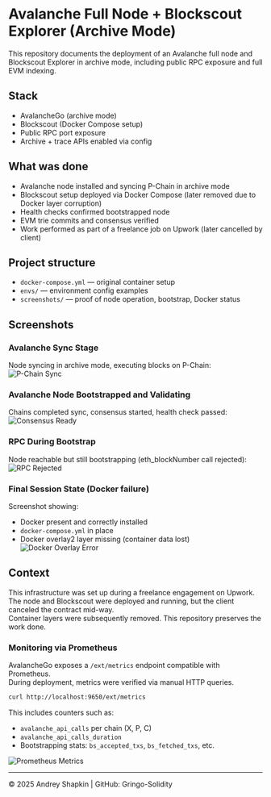 # Avalanche Full Node + Blockscout Explorer (Archive Mode)

This repository documents the deployment of an Avalanche full node and Blockscout Explorer in archive mode,
including public RPC exposure and full EVM indexing.

##  Stack

- AvalancheGo (archive mode)
- Blockscout (Docker Compose setup)
- Public RPC port exposure
- Archive + trace APIs enabled via config

##  What was done

- Avalanche node installed and syncing P-Chain in archive mode
- Blockscout setup deployed via Docker Compose (later removed due to Docker layer corruption)
- Health checks confirmed bootstrapped node
- EVM trie commits and consensus verified
- Work performed as part of a freelance job on Upwork (later cancelled by client)

##  Project structure

- `docker-compose.yml` — original container setup
- `envs/` — environment config examples
- `screenshots/` — proof of node operation, bootstrap, Docker status

##  Screenshots

### Avalanche Sync Stage

Node syncing in archive mode, executing blocks on P-Chain:
![P-Chain Sync](screenshots/avalanche-sync-stage.png)

### Avalanche Node Bootstrapped and Validating

Chains completed sync, consensus started, health check passed:
![Consensus Ready](screenshots/avalanche-bootstrapped-consensus.png)

### RPC During Bootstrap

Node reachable but still bootstrapping (eth_blockNumber call rejected):
![RPC Rejected](screenshots/eth_blockNumber_bootstrapping.png)

### Final Session State (Docker failure)

Screenshot showing:
- Docker present and correctly installed
- `docker-compose.yml` in place
- Docker overlay2 layer missing (container data lost)
![Docker Overlay Error](screenshots/full-session-breakdown.png)

##  Context

This infrastructure was set up during a freelance engagement on Upwork.  
The node and Blockscout were deployed and running, but the client canceled the contract mid-way.  
Container layers were subsequently removed. This repository preserves the work done.

###  Monitoring via Prometheus

AvalancheGo exposes a `/ext/metrics` endpoint compatible with Prometheus.  
During deployment, metrics were verified via manual HTTP queries.

```bash
curl http://localhost:9650/ext/metrics
```

This includes counters such as:

- `avalanche_api_calls` per chain (X, P, C)
- `avalanche_api_calls_duration`
- Bootstrapping stats: `bs_accepted_txs`, `bs_fetched_txs`, etc.

![Prometheus Metrics](screenshots/metrics-endpoint.png)

---

© 2025 Andrey Shapkin | GitHub: Gringo-Solidity
